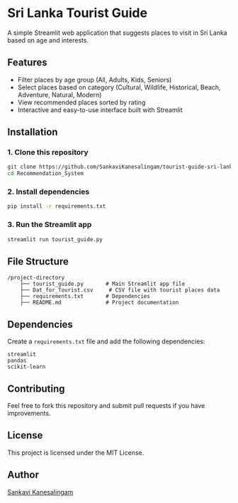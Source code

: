 # Sri Lanka Tourist Guide

A simple Streamlit web application that suggests places to visit in Sri Lanka based on age and interests.

## Features
- Filter places by age group (All, Adults, Kids, Seniors)
- Select places based on category (Cultural, Wildlife, Historical, Beach, Adventure, Natural, Modern)
- View recommended places sorted by rating
- Interactive and easy-to-use interface built with Streamlit

## Installation

### 1. Clone this repository
```bash
git clone https://github.com/SankaviKanesalingam/tourist-guide-sri-lanka.git
cd Recommendation_System
```

### 2. Install dependencies
```bash
pip install -r requirements.txt
```

### 3. Run the Streamlit app
```bash
streamlit run tourist_guide.py
```

## File Structure
```
/project-directory
    ├── tourist_guide.py       # Main Streamlit app file
    ├── Dat_for_Tourist.csv     # CSV file with tourist places data
    ├── requirements.txt       # Dependencies
    ├── README.md              # Project documentation
```

## Dependencies
Create a `requirements.txt` file and add the following dependencies:
```
streamlit
pandas
scikit-learn
```

## Contributing
Feel free to fork this repository and submit pull requests if you have improvements.

## License
This project is licensed under the MIT License.

## Author
[Sankavi Kanesalingam](https://github.com/SankaviKanesalingam)
